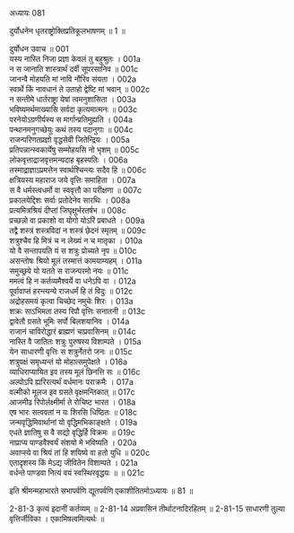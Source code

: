 अध्यायः 081

दुर्योधनेन धृतराष्ट्रोक्तिप्रतिकूलभाषणम् ॥ 1 ॥

दुर्योधन उवाच ॥	001  
यस्य नास्ति निजा प्रज्ञा केवलं तु बहुश्रुतः ।	001a  
न स जानाति शास्त्रार्थं दर्वी सूपरसानिव ॥	001c  
जानन्वै मोहयति मां नावि नौरिव संयता ।	002a  
स्वार्थे किं नावधानं ते उताहो द्वेष्टि मां भवान् ॥	002c  
न सन्तीमे धार्तराष्ट्रा येषां त्वमनुशासिता ।	003a  
भविष्यमर्थमाख्यासि सर्वदा कृत्यमात्मनः ॥	003c  
परनेयोऽग्रणीर्यस्य स मार्गान्प्रतिमुह्यति ।	004a  
पन्थानमनुगच्छेयुः कथं तस्य पदानुगाः ॥	004c  
राजन्परिणतप्रज्ञो वृद्धसेवी जितेन्द्रियः ।	005a  
प्रतिपन्नान्स्वकार्येषु सम्मोहयसि नो भृशम् ॥	005c  
लोकवृत्ताद्राजवृत्तमन्यदाह बृहस्पतिः ।	006a  
तस्माद्राज्ञाऽप्रमत्तेन स्वार्थश्चिन्त्यः सदैव हि ॥	006c  
क्षत्रियस्य महाराज जये वृत्तिः समाहिता ।	007a  
स वै धर्मस्त्वधर्मो वा स्ववृत्तौ का परीक्षणा ॥	007c  
प्रकालयेद्दिशः सर्वाः प्रतोदेनेव सारथिः ।	008a  
प्रत्यमित्रश्रियं दीप्तां जिघृक्षुर्भरतर्षभ ॥	008c  
प्रच्छन्नो वा प्रकाशो वा योगो योऽरिं प्रबाधते ।	009a  
तद्वै शस्त्रं शस्त्रविदां न शस्त्रं छेदनं स्मृतम् ॥	009c  
शत्रुश्चैव हि मित्रं च न लेख्यं न च मातृका ।	010a  
यो वै सन्तापयति यं स शत्रुः प्रोच्यते नृप ॥	010c  
असन्तोषः श्रियो मूलं तस्मात्तं कामयाम्यहम् ।	011a  
समुच्छ्रये यो यतते स राजन्परमो नयः ॥	011c  
ममत्वं हि न कर्तव्यमैश्वर्ये वा धनेऽपि वा ।	012a  
पूर्वावाप्तं हरन्त्यन्ये राजधर्मं हि तं विदुः ॥	012c  
अद्रोहसमयं कृत्वा चिच्छेद नमुचेः शिरः ।	013a  
शक्रः साऽभिमता तस्य रिपौ वृत्तिः सनातनी ॥	013c  
द्वावेतौ ग्रसते भूमिः सर्पो बिलशयानिव ।	014a  
राजानं चाविरोद्धारं ब्राह्मणं चाप्रवासिनम् ॥	014c  
नास्ति वै जातितः शत्रुः पुरुषस्य विशाम्पते ।	015a  
येन साधारणी वृत्तिः स शत्रुर्नेतरो जनः ॥	015c  
शत्रुपक्षं समृध्यन्तं यो मोहात्समुपेक्षते ।	016a  
व्याधिराप्यायित इव तस्य मूलं छिनत्ति सः ॥	016c  
अल्पोऽपि ह्यरिरत्यर्थं वर्धमानः पराक्रमैः ।	017a  
वल्मीको मूलज इव ग्रसते वृक्षमन्तिकात् ॥	017c  
आजमीढ रिपोर्लक्ष्मीर्मा ते रोचिष्ट भारत ।	018a  
एष भारः सत्ववतां न यः शिरसि धिष्ठितः ॥	018c  
जन्मवृद्धिमिवार्थानां यो वृद्धिमभिकाङ्क्षते ।	019a  
एधते ज्ञातिषु स वै सद्यो वृद्धिर्हि विक्रमः ॥	019c  
नाप्राप्य पाण्डवैश्वर्यं संशयो मे भविष्यति ।	020a  
अवाप्स्ये वा श्रियं तां हि शयिष्ये वा हतो युधि ॥	020c  
एतादृशस्य किं मेऽद्य जीवितेन विशाम्पते ।	021a  
वर्धन्ते पाण्डवा नित्यं वयं स्वस्थिरवृद्धयः ॥ ॥	021c  

इति श्रीमन्महाभारते सभापर्वणि द्यूतपर्वणि एकाशीतितमोऽध्यायः ॥ 81 ॥

2-81-3 कृत्यं इदानीं कर्तव्यम् ॥ 2-81-14 अप्रवासिनं तीर्थाटनादिरहितम् ॥ 2-81-15 साधारणी तुल्या वृत्तिर्जीविका । एकामिषत्वमित्यर्थः ॥
